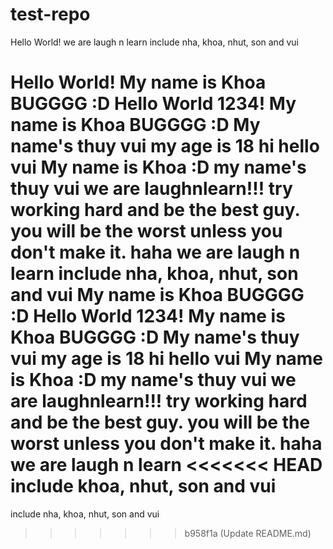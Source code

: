 # test-repo

Hello World!
we are laugh n learn
include nha, khoa, nhut, son and vui

Hello World!
My name is Khoa BUGGGG :D
Hello World 1234!
My name is Khoa BUGGGG :D
My name's thuy vui
my age is 18
hi
hello vui
My name is Khoa :D
my name's thuy vui
we are laughnlearn!!!
try working hard and be the best guy.
you will be the worst unless you don't make it.
haha
we are laugh n learn
include nha, khoa, nhut, son and vui
My name is Khoa BUGGGG :D
Hello World 1234!
My name is Khoa BUGGGG :D
My name's thuy vui
my age is 18
hi
hello vui
My name is Khoa :D
my name's thuy vui
we are laughnlearn!!!
try working hard and be the best guy.
you will be the worst unless you don't make it.
haha
we are laugh n learn
<<<<<<< HEAD
include khoa, nhut, son and vui
=======
include nha, khoa, nhut, son and vui
>>>>>>> b958f1a (Update README.md)
